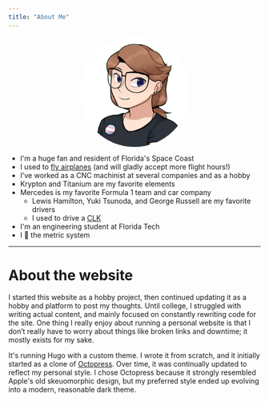 ```yaml
---
title: "About Me"
---
```

<img id="profile" style="max-width:25ch; display: block; margin: auto; border-radius: 50%;" src="/images/picrew_profile.png">

* I'm a huge fan and resident of Florida's Space Coast
* I used to [fly airplanes](/pages/flying/) (and will gladly accept more flight hours!)
* I've worked as a CNC machinist at several companies and as a hobby
* Krypton and Titanium are my favorite elements
* Mercedes is my favorite Formula 1 team and car company
    * Lewis Hamilton, Yuki Tsunoda, and George Russell are my favorite drivers
    * I used to drive a [CLK](clk.jpg)
* I'm an engineering student at Florida Tech
* I 💜 the metric system

---

# About the website

I started this website as a hobby project, then continued updating it as a hobby and platform to post my thoughts. Until college, I struggled with writing actual content, and mainly focused on constantly rewriting code for the site. One thing I really enjoy about running a personal website is that I don’t really have to worry about things like broken links and downtime; it mostly exists for my sake. 

It's running Hugo with a custom theme. I wrote it from scratch, and it initially started as a clone of [Octopress](https://github.com/parsiya/Hugo-Octopress). Over time, it was continually updated to reflect my personal style. I chose Octopress because it strongly resembled Apple's old skeuomorphic design, but my preferred style ended up evolving into a modern, reasonable dark theme. 

